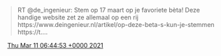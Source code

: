 > RT @de\_ingenieur: Stem op 17 maart op je favoriete bèta\! Deze handige website zet ze allemaal op een rij https://www\.deingenieur\.nl/artikel/op\-deze\-beta\-s\-kun\-je\-stemmen https://t\.…

<img src="../../media/tweet.ico" width="12" /> [Thu Mar 11 06:44:53 +0000 2021](https://twitter.com/DromerDenker/status/1369902129507426305)
